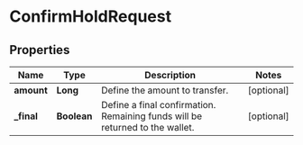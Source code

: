 

# ConfirmHoldRequest


## Properties

| Name | Type | Description | Notes |
|------------ | ------------- | ------------- | -------------|
|**amount** | **Long** | Define the amount to transfer. |  [optional] |
|**_final** | **Boolean** | Define a final confirmation. Remaining funds will be returned to the wallet. |  [optional] |



